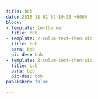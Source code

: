 ```yaml
---
title: bob
date: 2018-11-01 02:19:33 +0000
block:
- template: textbanner
  title: bob
- template: 2-colum-text-then-pic
  title: bob
  para: bob
  pic-des: bob
- template: 2-colum-text-then-pic
  title: bob
  para: bob
  pic-des: bob
published: false

---
```

